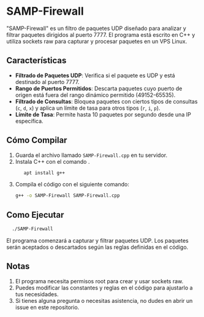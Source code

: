 # SAMP-Firewall

"SAMP-Firewall" es un filtro de paquetes UDP diseñado para analizar y filtrar paquetes dirigidos al puerto 7777. El programa está escrito en C++ y utiliza sockets raw para capturar y procesar paquetes en un VPS Linux. 

## Características

- **Filtrado de Paquetes UDP**: Verifica si el paquete es UDP y está destinado al puerto 7777.
- **Rango de Puertos Permitidos**: Descarta paquetes cuyo puerto de origen está fuera del rango dinámico permitido (49152-65535).
- **Filtrado de Consultas**: Bloquea paquetes con ciertos tipos de consultas (`c`, `d`, `x`) y aplica un límite de tasa para otros tipos (`r`, `i`, `p`).
- **Límite de Tasa**: Permite hasta 10 paquetes por segundo desde una IP específica.

## Cómo Compilar

1. Guarda el archivo llamado `SAMP-Firewall.cpp` en tu servidor.
2. Instala C++ con el comando .
    ```bash
       apt install g++
3. Compila el código con el siguiente comando:
   ```bash
   g++ -o SAMP-Firewall SAMP-Firewall.cpp

## Como Ejecutar
   ```bash
     ./SAMP-Firewall
   ```
El programa comenzará a capturar y filtrar paquetes UDP. Los paquetes serán aceptados o descartados según las reglas definidas en el código.


## Notas
1. El programa necesita permisos root para crear y usar sockets raw.
2. Puedes modificar las constantes y reglas en el código para ajustarlo a tus necesidades.
3. Si tienes alguna pregunta o necesitas asistencia, no dudes en abrir un issue en este repositorio.


